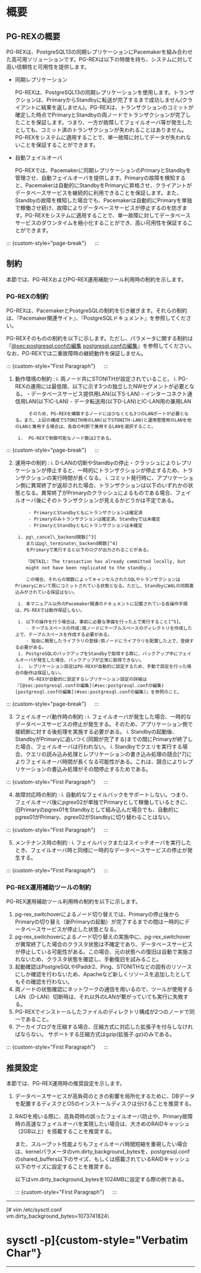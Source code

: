 概要
====

PG-REXの概要
------------

PG-REXは、PostgreSQL13の同期レプリケーションにPacemakerを組み合わせた高可用ソリューションです。PG-REXは以下の特徴を持ち、システムに対して高い信頼性と可用性を提供します。

-   同期レプリケーション

    PG-REXは、PostgreSQL13の同期レプリケーションを使用します。トランザクションは、PrimaryからStandbyに転送が完了するまで成功しません(クライアントに結果を返しません)。PG-REXは、トランザクションのコミットが確定した時点でPrimaryとStandbyの両ノードでトランザクションが完了したことを保証します。つまり、一方が故障してフェイルオーバ等が発生したとしても、コミット済のトランザクションが失われることはありません。PG-REXをシステムに適用することで、単一故障に対してデータが失われないことを保証することができます。

-   自動フェイルオーバ

    PG-REXでは、Pacemakerに同期レプリケーションのPrimaryとStandbyを管理させ、自動フェイルオーバを提供します。Primaryの故障を検知すると、Pacemakerは自動的にStandbyをPrimaryに昇格させ、クライアントがデータベースサービスを継続的に利用できることを保証します。また、Standbyの故障を検知した場合でも、Pacemakerは自動的にPrimaryを単独で稼働させ続け、故障によりデータベースサービスが停止するのを防ぎます。PG-REXをシステムに適用することで、単一故障に対してデータベースサービスのダウンタイムを極小化することができ、高い可用性を保証することができます。

::: {custom-style="page-break"}
　
:::

制約
----

本節では、PG-REXおよびPG-REX運用補助ツール利用時の制約を示します。

### PG-REXの制約

PG-REXは、PacemakerとPostgreSQLの制約を引き継ぎます。それらの制約は、『Pacemaker関連サイト』、『PostgreSQLドキュメント』を参照してください。

PG-REXそのものの制約を以下に示します。ただし、パラメータに関する制約は『[@sec:postgresql.confの編集](#sec:postgresql.confの編集) [postgresql.confの編集](#sec:postgresql.confの編集)』を参照してください。なお、PG-REXでは二重故障時の継続動作を保証しません。

::: {custom-style="First Paragraph"}
　
:::

1. 動作環境の制約
    :   i. 両ノード共にSTONITHが設定されていること。
        i. PG-REXの運用には最低限、以下に示す3つの独立したNWセグメントが必要となる。
            - データベースサービス提供用LAN(以下S-LAN)
            - インターコネクト通信用LAN(以下IC-LAN)
            - データ転送用(以下D-LAN)とIC-LAN用の兼用LAN

            そのため、PG-REXを構築するノードには少なくとも3つのLANポートが必要となる。また、上記の構成でSTONITH用のLAN(以下STONITH-LAN)と運用管理用のLANを他のLANと兼用する場合は、各自の判断で兼用するLANを選択すること。

        i.  PG-REXで制御可能なノード数は2である。

::: {custom-style="page-break"}
　
:::

2. 運用中の制約
    :   i. D-LANの切断やStandbyの停止・クラッシュによりレプリケーションが停止すると、一時的にトランザクションが停止するため、トランザクションの実行時間が長くなる。
        i. コミット発行時に、アプリケーション側に異常終了が返却された場合、トランザクションは以下のいずれかの状態となる。異常終了がPrimaryのクラッシュによるものである場合、フェイルオーバ後にそのトランザクションが見えるかどうかは不定である。

            - PrimaryとStandbyともにトランザクションは確定済
            - Primaryのみトランザクションは確定済。Standbyでは未確定
            - PrimaryとStandbyともにトランザクションは未確定

        i. pg\_cancel\_backend関数[^3]
           またはpg\_terminate\_backend関数[^4]
           をPrimaryで実行すると以下のログが出力されることがある。

           「DETAIL: The transaction has already committed locally, but
           might not have been replicated to the standby.」

           この場合、それらの関数によってキャンセルされたSQLやトランザクションはPrimaryにおいて既にコミットされている状態となる。ただし、StandbyにWALの同期書込みがされている保証はない。

        i. 本マニュアル以外のPacemaker関連のドキュメントに記載されている各操作手順は、PG-REXでは動作保証しない。

        i. 以下の操作を行う場合は、事前に必要な準備を行った上で実行すること[^5]。
           - テーブルスペースの作成:両ノードにテーブルスペースのディレクトリを作成した上で、テーブルスペースを作成する必要がある。
           - 独自に開発したライブラリの登録:両ノードにライブラリを配置した上で、登録する必要がある。
        i. PostgreSQLのバックアップをStandbyで取得する際に、バックアップ中にフェイルオーバが発生した場合、バックアップが正常に取得できない。
        i.  レプリケーション設定はPG-REXが自動的に設定するため、手動で設定を行った場合の動作は保証しない。
            PG-REXが自動的に設定するレプリケーション設定の詳細は『[@sec:postgresql.confの編集](#sec:postgresql.confの編集) [postgresql.confの編集](#sec:postgresql.confの編集)』を参照のこと。

::: {custom-style="page-break"}
　
:::

3. フェイルオーバ動作時の制約
    :   i. フェイルオーバが発生した場合、一時的なデータベースサービスの停止が発生する。そのため、アプリケーション側で接続断に対する後処理を実施する必要がある。
        i. Standbyの起動後、StandbyがPrimaryに追いつく(同期が完了する)までの間にPrimaryが終了した場合、フェイルオーバは行われない。
        i. Standbyでクエリを実行する場合、クエリの読み込み処理とレプリケーションの書き込み処理の競合[^7]によりフェイルオーバ時間が長くなる可能性がある。これは、競合によりレプリケーションの書込み処理がその間停止するためである。

::: {custom-style="First Paragraph"}
　
:::

4. 故障対応時の制約
    :   i. 自動的なフェイルバックをサポートしない。つまり、フェイルオーバ後にpgrex02が単独でPrimaryとして稼働しているときに、旧Primaryのpgrex01をStandbyとして組み込んだ場合でも、自動的にpgrex01がPrimary、pgrex02がStandbyに切り替わることはない。

::: {custom-style="First Paragraph"}
　
:::

5. メンテナンス時の制約
    :   i. フェイルバックまたはスイッチオーバを実行したとき、フェイルオーバ時と同様に一時的なデータベースサービスの停止が発生する。

::: {custom-style="First Paragraph"}
　
:::

### PG-REX運用補助ツールの制約

PG-REX運用補助ツール利用時の制約を以下に示します。

1. pg-rex\_switchoverによるノード切り替えでは、Primaryの停止後からPrimaryの切り替え（新Primaryの起動）が完了するまでの間は一時的にデータベースサービスが停止した状態となる。
2. pg-rex\_switchoverによるノード切り替えの実施中に、pg-rex\_switchoverが異常終了した場合のクラスタ状態は不確定であり、データベースサービスが停止している可能性がある。この場合、元の状態への復旧は自動で実施されないため、クラスタ状態を確認し、手動復旧を試みること。
3. 起動確認はPostgreSQLやIPaddr2、Ping、STONITHなどの固有のリソースにしか確認を行わないため、Apacheなど新しくリソースを追加したとしてもその確認を行わない。
4. 両ノードの状態確認にネットワークの通信を用いるので、ツールが使用するLAN（D-LAN）切断時は、それ以外のLANが繋がっていても実行に失敗する。
5. PG-REXでインストールしたファイルのディレクトリ構成が2つのノードで同一であること。
6. アーカイブログを圧縮する場合、圧縮方式に対応した拡張子を付与しなければならない。
    サポートする圧縮方式はgzip(拡張子.gz)のみである。

::: {custom-style="First Paragraph"}
　
:::

推奨設定
--------

本節では、PG-REX運用時の推奨設定を示します。

1. データベースサービスが高負荷のときの影響を局所化するために、DBデータを配置するディスクとOSのインストールディスクは分けることを推奨する。
2.  RAIDを用いる際に、高負荷時の誤ったフェイルオーバ防止や、Primary故障時の高速なフェイルオーバを実現したい場合は、大きめのRAIDキャッシュ（2GB以上）を搭載することを推奨する。

    また、スループット性能よりもフェイルオーバ時間短縮を重視したい場合は、kernelパラメータのvm.dirty\_background\_bytesを、postgresql.confのshared\_buffers以下のサイズ、もしくは搭載されているRAIDキャッシュ以下のサイズに設定することを推奨する。

    以下はvm.dirty\_background\_bytesを1024MBに設定する際の例である。

    ::: {custom-style="First Paragraph"}
    　
    :::

  ------------------------------------------------------------------------
  [# vim /etc/sysctl.conf\
  vm.dirty_background_bytes=1073741824\
  # sysctl \-p]{custom-style="Verbatim Char"}

  ------------------------------------------------------------------------
